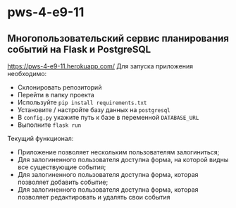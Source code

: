 # pws-4-e9-11
## Многопользовательский сервис планирования событий на Flask и PostgreSQL
https://pws-4-e9-11.herokuapp.com/
Для запуска приложения необходимо:
* Склонировать репозиторий
* Перейти в папку проекта
* Используйте `pip install requirements.txt`
* Установите / настройте базу данных на `postgresql`
* В `config.py` укажите путь к базе в переменной `DATABASE_URL`
* Выполните `flask run`

Текущий функционал:
* Приложение позволяет нескольким пользователям залогиниться;
* Для залогиненного пользователя доступна форма, на которой видны все существующие события;
* Для залогиненного пользователя доступна форма, которая позволяет добавить событие;
* Для залогиненного пользователя доступна форма, которая позволяет редактировать и удалять свои события
